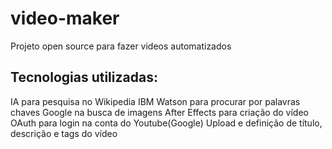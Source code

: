# video-maker

Projeto open source para fazer videos automatizados

## Tecnologias utilizadas:

IA para pesquisa no Wikipedia
IBM Watson para procurar por palavras chaves
Google na busca de imagens
After Effects para criação do vídeo
OAuth para login na conta do Youtube(Google)
Upload e definição de título, descrição e tags do vídeo
